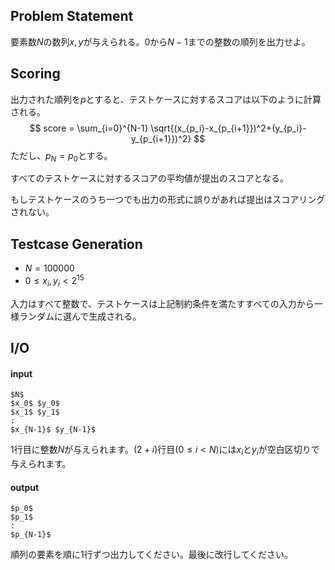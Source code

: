 
## Problem Statement
要素数$N$の数列$x,y$が与えられる。$0$から$N-1$までの整数の順列を出力せよ。

## Scoring

出力された順列を$p$とすると、テストケースに対するスコアは以下のように計算される。
$$ score = \sum_{i=0}^{N-1} \sqrt{(x_{p_i}-x_{p_{i+1}})^2+(y_{p_i}-y_{p_{i+1}})^2} $$
ただし、$p_N=p_0$とする。

すべてのテストケースに対するスコアの平均値が提出のスコアとなる。

もしテストケースのうち一つでも出力の形式に誤りがあれば提出はスコアリングされない。

## Testcase Generation
- $N=100000$
- $0 \leq x_i,y_i < 2^{15}$

入力はすべて整数で、テストケースは上記制約条件を満たすすべての入力から一様ランダムに選んで生成される。

## I/O
#### input

~~~
$N$
$x_0$ $y_0$
$x_1$ $y_1$
:
$x_{N-1}$ $y_{N-1}$
~~~

1行目に整数$N$が与えられます。$(2+i)$行目$(0 \leq i < N$)には$x_i$と$y_i$が空白区切りで与えられます。

#### output

~~~
$p_0$
$p_1$
:
$p_{N-1}$
~~~
順列の要素を順に1行ずつ出力してください。最後に改行してください。
